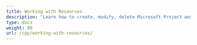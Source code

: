 ```yaml
---
title: Working with Resources
description: "Learn how to create, modify, delete Microsoft Project work or cost resources, edit resource calendars using Aspose.Tasks for C++."
type: docs
weight: 80
url: /cpp/working-with-resources/
---
```

